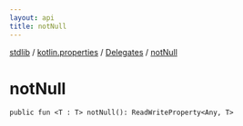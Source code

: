 ```yaml
---
layout: api
title: notNull
---
```

[stdlib](../../index.md) / [kotlin.properties](../index.md) / [Delegates](index.md) / [notNull](notNull.md)

# notNull

```
public fun <T : T> notNull(): ReadWriteProperty<Any, T>
```
